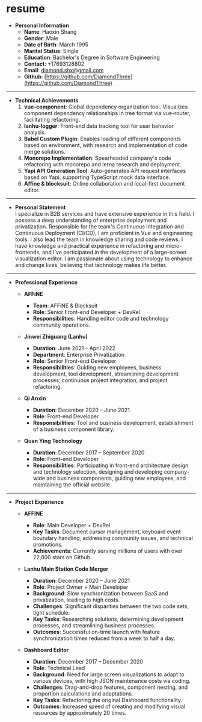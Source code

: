 # resume
- **Personal Information**
  - **Name**: Haoxin Shang
  - **Gender**: Male
  - **Date of Birth**: March 1995
  - **Marital Status**: Single
  - **Education**: Bachelor's Degree in Software Engineering
  - **Contact**: +17693128802
  - **Email**: diamond.shx@gmail.com
  - **Github**: [https://github.com/DiamondThree](https://github.com/DiamondThree)

---

- **Technical Achievements**
  1. **vue-component**: Global dependency organization tool. Visualizes component dependency relationships in tree format via vue-router, facilitating refactoring.
  2. **lanhu-logger**: Front-end data tracking tool for user behavior analysis.
  3. **Babel Custom Plugin**: Enables loading of different components based on environment, with research and implementation of code merge solutions.
  4. **Monorepo Implementation**: Spearheaded company's code refactoring with monorepo and lerna research and deployment.
  5. **Yapi API Generation Tool**: Auto-generates API request interfaces based on Yapi, supporting TypeScript mock data interface.
  6. **Affine & blocksuit**: Online collaboration and local-first document editor.

---

- **Personal Statement**  
  I specialize in B2B services and have extensive experience in this field. I possess a deep understanding of enterprise deployment and privatization. Responsible for the team's Continuous Integration and Continuous Deployment (CI/CD), I am proficient in Vue and engineering tools. I also lead the team in knowledge sharing and code reviews. I have knowledge and practical experience in refactoring and micro-frontends, and I've participated in the development of a large-screen visualization editor. I am passionate about using technology to enhance and change lives, believing that technology makes life better.

---

- **Professional Experience**
  - **AFFiNE**
    - **Team**: AFFiNE & Blocksuit
    - **Role**: Senior Front-end Developer + DevRel
    - **Responsibilities**: Handling editor code and technology community operations.
  
  - **Jinwei Zhiguang (Lanhu)**
    - **Duration**: June 2021 – April 2022
    - **Department**: Enterprise Privatization
    - **Role**: Senior Front-end Developer
    - **Responsibilities**: Guiding new employees, business development, tool development, streamlining development processes, continuous project integration, and project refactoring.
    
  - **Qi Anxin**
    - **Duration**: December 2020 – June 2021
    - **Role**: Front-end Developer
    - **Responsibilities**: Tool and business development, establishment of a business component library.

  - **Quan Ying Technology**
    - **Duration**: December 2017 – September 2020
    - **Role**: Front-end Developer
    - **Responsibilities**: Participating in front-end architecture design and technology selection, designing and developing company-wide and business components, guiding new employees, and maintaining the official website.

---

- **Project Experience**
  - **AFFINE**
    - **Role**: Main Developer + DevRel
    - **Key Tasks**: Document cursor management, keyboard event boundary handling, addressing community issues, and technical promotions.
    - **Achievements**: Currently serving millions of users with over 22,000 stars on Github.
  
  - **Lanhu Main Station Code Merger**
    - **Duration**: December 2020 – June 2021
    - **Role**: Project Owner + Main Developer
    - **Background**: Slow synchronization between SaaS and privatization, leading to high costs.
    - **Challenges**: Significant disparities between the two code sets, tight schedule.
    - **Key Tasks**: Researching solutions, determining development processes, and streamlining business processes.
    - **Outcomes**: Successful on-time launch with feature synchronization times reduced from a week to half a day.

  - **Dashboard Editor**
    - **Duration**: December 2017 – December 2020
    - **Role**: Technical Lead
    - **Background**: Need for large screen visualizations to adapt to various devices, with high JSON maintenance costs via coding.
    - **Challenges**: Drag-and-drop features, component nesting, and proportion calculations and adaptations.
    - **Key Tasks**: Refactoring the original Dashboard functionality.
    - **Outcomes**: Increased speed of creating and modifying visual resources by approximately 20 times.
